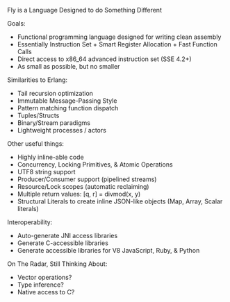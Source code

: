 Fly is a Language Designed to do Something Different

Goals:

* Functional programming language designed for writing clean assembly
* Essentially Instruction Set + Smart Register Allocation + Fast Function Calls
* Direct access to x86_64 advanced instruction set (SSE 4.2+)
* As small as possible, but no smaller

Similarities to Erlang:

* Tail recursion optimization
* Immutable Message-Passing Style
* Pattern matching function dispatch
* Tuples/Structs
* Binary/Stream paradigms
* Lightweight processes / actors

Other useful things:

* Highly inline-able code
* Concurrency, Locking Primitives, & Atomic Operations
* UTF8 string support
* Producer/Consumer support (pipelined streams)
* Resource/Lock scopes (automatic reclaiming)
* Multiple return values: [q, r] = divmod(x, y)
* Structural Literals to create inline JSON-like objects (Map, Array, Scalar literals)

Interoperability:

* Auto-generate JNI access libraries
* Generate C-accessible libraries
* Generate accessible libraries for V8 JavaScript, Ruby, & Python

On The Radar, Still Thinking About:

* Vector operations?
* Type inference?
* Native access to C?
